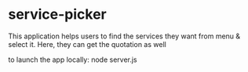 # service-picker
This application helps users to find the services they want from menu &amp; select it. Here, they can get the quotation as well

<!-- to launch the app locally: python -m http.server 8000 -->
to launch the app locally: node server.js

